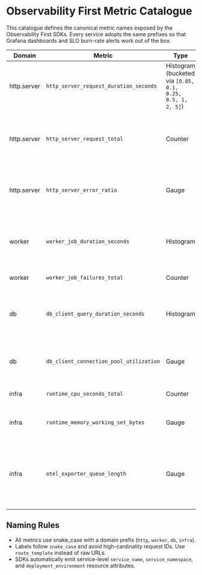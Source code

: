 # Observability First Metric Catalogue

This catalogue defines the canonical metric names exposed by the Observability First SDKs. Every service adopts the same prefixes so that Grafana dashboards and SLO burn-rate alerts work out of the box.

| Domain      | Metric                                  | Type                                                       | Unit     | Description                                                                  |
| ----------- | --------------------------------------- | ---------------------------------------------------------- | -------- | ---------------------------------------------------------------------------- |
| http.server | `http_server_request_duration_seconds`  | Histogram (bucketed via `[0.05, 0.1, 0.25, 0.5, 1, 2, 5]`) | seconds  | End-to-end API latency including middleware.                                 |
| http.server | `http_server_request_total`             | Counter                                                    | requests | Total count of HTTP requests partitioned by `method`, `route`, `status`.     |
| http.server | `http_server_error_ratio`               | Gauge                                                      | percent  | Derived ratio of error responses (`status >= 500`).                          |
| worker      | `worker_job_duration_seconds`           | Histogram                                                  | seconds  | Background job execution time partitioned by `queue`, `job`.                 |
| worker      | `worker_job_failures_total`             | Counter                                                    | jobs     | Total failed jobs.                                                           |
| db          | `db_client_query_duration_seconds`      | Histogram                                                  | seconds  | Time spent executing SQL/NoSQL queries (labels: `operation`, `collection`).  |
| db          | `db_client_connection_pool_utilization` | Gauge                                                      | percent  | Saturation of database connection pool capacity.                             |
| infra       | `runtime_cpu_seconds_total`             | Counter                                                    | seconds  | CPU usage per service process.                                               |
| infra       | `runtime_memory_working_set_bytes`      | Gauge                                                      | bytes    | Memory working set for the process.                                          |
| infra       | `otel_exporter_queue_length`            | Gauge                                                      | spans    | Pending spans waiting to flush; ensures sampling and batch sizing are tuned. |

## Naming Rules

- All metrics use snake_case with a domain prefix (`http`, `worker`, `db`, `infra`).
- Labels follow `snake_case` and avoid high-cardinality request IDs. Use `route_template` instead of raw URLs.
- SDKs automatically emit service-level `service_name`, `service_namespace`, and `deployment_environment` resource attributes.
